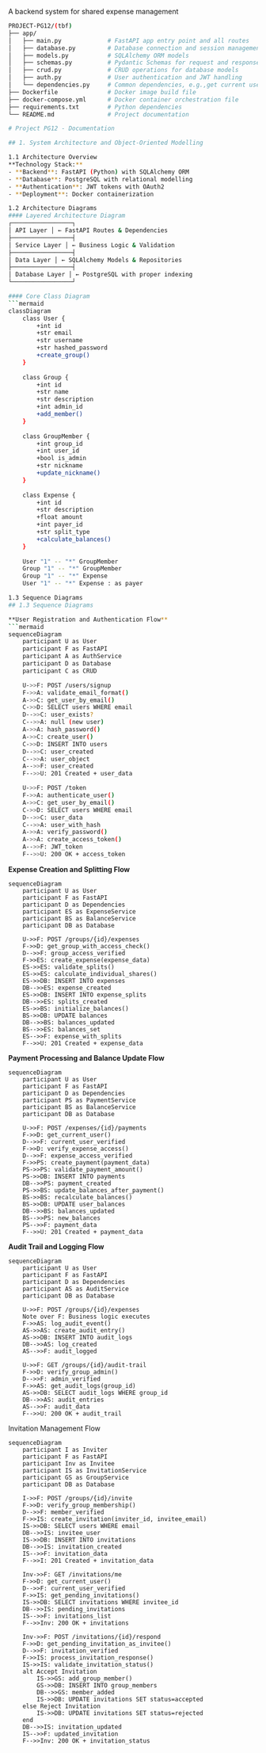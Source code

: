 A backend system for shared expense management

```bash
PROJECT-PG12/(tbf)
├── app/
│   ├── main.py             # FastAPI app entry point and all routes
│   ├── database.py         # Database connection and session management
│   ├── models.py           # SQLAlchemy ORM models
│   ├── schemas.py          # Pydantic Schemas for request and response models
│   ├── crud.py             # CRUD operations for database models
│   ├── auth.py             # User authentication and JWT handling
│   └── dependencies.py     # Common dependencies, e.g.,get current user DB session
├── Dockerfile              # Docker image build file
├── docker-compose.yml      # Docker container orchestration file
├── requirements.txt        # Python dependencies
└── README.md               # Project documentation
```
```bash
# Project PG12 - Documentation

## 1. System Architecture and Object-Oriented Modelling

1.1 Architecture Overview
**Technology Stack:**
- **Backend**: FastAPI (Python) with SQLAlchemy ORM
- **Database**: PostgreSQL with relational modelling
- **Authentication**: JWT tokens with OAuth2
- **Deployment**: Docker containerization

1.2 Architecture Diagrams
#### Layered Architecture Diagram
┌─────────────────┐
│ API Layer │ ← FastAPI Routes & Dependencies
├─────────────────┤
│ Service Layer │ ← Business Logic & Validation
├─────────────────┤
│ Data Layer │ ← SQLAlchemy Models & Repositories
├─────────────────┤
│ Database Layer │ ← PostgreSQL with proper indexing
└─────────────────┘

#### Core Class Diagram
```mermaid
classDiagram
    class User {
        +int id
        +str email
        +str username
        +str hashed_password
        +create_group()
    }
    
    class Group {
        +int id
        +str name
        +str description
        +int admin_id
        +add_member()
    }
    
    class GroupMember {
        +int group_id
        +int user_id
        +bool is_admin
        +str nickname
        +update_nickname()
    }
    
    class Expense {
        +int id
        +str description
        +float amount
        +int payer_id
        +str split_type
        +calculate_balances()
    }
    
    User "1" -- "*" GroupMember
    Group "1" -- "*" GroupMember
    Group "1" -- "*" Expense
    User "1" -- "*" Expense : as payer

1.3 Sequence Diagrams
## 1.3 Sequence Diagrams

**User Registration and Authentication Flow**
```mermaid
sequenceDiagram
    participant U as User
    participant F as FastAPI
    participant A as AuthService
    participant D as Database
    participant C as CRUD

    U->>F: POST /users/signup
    F->>A: validate_email_format()
    A->>C: get_user_by_email()
    C->>D: SELECT users WHERE email
    D-->>C: user_exists?
    C-->>A: null (new user)
    A->>A: hash_password()
    A->>C: create_user()
    C->>D: INSERT INTO users
    D-->>C: user_created
    C-->>A: user_object
    A-->>F: user_created
    F-->>U: 201 Created + user_data

    U->>F: POST /token
    F->>A: authenticate_user()
    A->>C: get_user_by_email()
    C->>D: SELECT users WHERE email
    D-->>C: user_data
    C-->>A: user_with_hash
    A->>A: verify_password()
    A->>A: create_access_token()
    A-->>F: JWT_token
    F-->>U: 200 OK + access_token
``` 

**Expense Creation and Splitting Flow**
```mermaid
sequenceDiagram
    participant U as User
    participant F as FastAPI
    participant D as Dependencies
    participant ES as ExpenseService
    participant BS as BalanceService
    participant DB as Database

    U->>F: POST /groups/{id}/expenses
    F->>D: get_group_with_access_check()
    D-->>F: group_access_verified
    F->>ES: create_expense(expense_data)
    ES->>ES: validate_splits()
    ES->>ES: calculate_individual_shares()
    ES->>DB: INSERT INTO expenses
    DB-->>ES: expense_created
    ES->>DB: INSERT INTO expense_splits
    DB-->>ES: splits_created
    ES->>BS: initialize_balances()
    BS->>DB: UPDATE balances
    DB-->>BS: balances_updated
    BS-->>ES: balances_set
    ES-->>F: expense_with_splits
    F-->>U: 201 Created + expense_data
```
**Payment Processing and Balance Update Flow**
```mermaid
sequenceDiagram
    participant U as User
    participant F as FastAPI
    participant D as Dependencies
    participant PS as PaymentService
    participant BS as BalanceService
    participant DB as Database

    U->>F: POST /expenses/{id}/payments
    F->>D: get_current_user()
    D-->>F: current_user_verified
    F->>D: verify_expense_access()
    D-->>F: expense_access_verified
    F->>PS: create_payment(payment_data)
    PS->>PS: validate_payment_amount()
    PS->>DB: INSERT INTO payments
    DB-->>PS: payment_created
    PS->>BS: update_balances_after_payment()
    BS->>BS: recalculate_balances()
    BS->>DB: UPDATE user_balances
    DB-->>BS: balances_updated
    BS-->>PS: new_balances
    PS-->>F: payment_data
    F-->>U: 201 Created + payment_data
```
**Audit Trail and Logging Flow**
```mermaid
sequenceDiagram
    participant U as User
    participant F as FastAPI
    participant D as Dependencies
    participant AS as AuditService
    participant DB as Database

    U->>F: POST /groups/{id}/expenses
    Note over F: Business logic executes
    F->>AS: log_audit_event()
    AS->>AS: create_audit_entry()
    AS->>DB: INSERT INTO audit_logs
    DB-->>AS: log_created
    AS-->>F: audit_logged

    U->>F: GET /groups/{id}/audit-trail
    F->>D: verify_group_admin()
    D-->>F: admin_verified
    F->>AS: get_audit_logs(group_id)
    AS->>DB: SELECT audit_logs WHERE group_id
    DB-->>AS: audit_entries
    AS-->>F: audit_data
    F-->>U: 200 OK + audit_trail
```
Invitation Management Flow
```mermaid
sequenceDiagram
    participant I as Inviter
    participant F as FastAPI
    participant Inv as Invitee
    participant IS as InvitationService
    participant GS as GroupService
    participant DB as Database

    I->>F: POST /groups/{id}/invite
    F->>D: verify_group_membership()
    D-->>F: member_verified
    F->>IS: create_invitation(inviter_id, invitee_email)
    IS->>DB: SELECT users WHERE email
    DB-->>IS: invitee_user
    IS->>DB: INSERT INTO invitations
    DB-->>IS: invitation_created
    IS-->>F: invitation_data
    F-->>I: 201 Created + invitation_data

    Inv->>F: GET /invitations/me
    F->>D: get_current_user()
    D-->>F: current_user_verified
    F->>IS: get_pending_invitations()
    IS->>DB: SELECT invitations WHERE invitee_id
    DB-->>IS: pending_invitations
    IS-->>F: invitations_list
    F-->>Inv: 200 OK + invitations

    Inv->>F: POST /invitations/{id}/respond
    F->>D: get_pending_invitation_as_invitee()
    D-->>F: invitation_verified
    F->>IS: process_invitation_response()
    IS->>IS: validate_invitation_status()
    alt Accept Invitation
        IS->>GS: add_group_member()
        GS->>DB: INSERT INTO group_members
        DB-->>GS: member_added
        IS->>DB: UPDATE invitations SET status=accepted
    else Reject Invitation
        IS->>DB: UPDATE invitations SET status=rejected
    end
    DB-->>IS: invitation_updated
    IS-->>F: updated_invitation
    F-->>Inv: 200 OK + invitation_status
```

